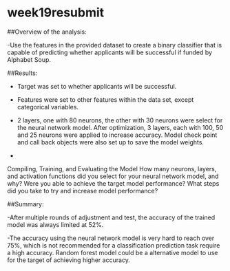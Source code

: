# week19resubmit

##Overview of the analysis: 


-Use the features in the provided dataset to create a binary classifier that is capable of predicting whether applicants will be successful if funded by Alphabet Soup.










##Results:


  - Target was set to whether applicants will be successful.
  
  
  - Features were set to other features within the data set, except categorical variables.
  
  
  - 2 layers, one with 80 neurons, the other with 30 neurons were select for the neural network model. After optimization, 3 layers, each with 100, 50 and 25 neurons were applied to increase accuracy. Model check point and call back objects were also set up to save the model weights.
  
  
  -

Compiling, Training, and Evaluating the Model
How many neurons, layers, and activation functions did you select for your neural network model, and why?
Were you able to achieve the target model performance?
What steps did you take to try and increase model performance?






##Summary: 


  -After multiple rounds of adjustment and test, the accuracy of the trained model was always limited at 52%.
  
 
  -The accuracy using the neural network model is very hard to reach over 75%, which is not recommended for a classification prediction task require a high accuracy. Random forest model could be a alternative model to use for the target of achieving higher accuracy.
